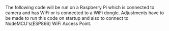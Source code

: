 The following code will be run on a Raspberry Pi which is connected to camera and has WiFi or is connected to a WiFi dongle. Adjustments have to be made to run this code on startup and also to connect to NodeMCU's(ESP866) WiFi Access Point.